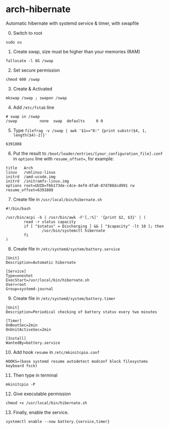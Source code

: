 # arch-hibernate
Automatic hibernate with systemd service & timer, with swapfile

0. Switch to root
```
sudo su
````
1. Create swap, size must be higher than your memories (RAM)
```
fallocate -l 8G /swap
```
2. Set secure permission
```
chmod 600 /swap
```
3. Create & Activated
```
mkswap /swap ; swapon /swap
```
4. Add `/etc/fstab` line
```
# swap in /swap
/swap          none  swap  defaults     0 0
```

5. Type `filefrag -v /swap | awk '$1=="0:" {print substr($4, 1, length($4)-2)}'`
```
6391808
```
6. Put the result to `/boot/loader/entries/[your_configuration_file].conf` in `options` line with `resume_offset=`, for example:
```
title	Arch
linux	/vmlinuz-linux
initrd	/amd-ucode.img
initrd	/initramfs-linux.img
options	root=UUID=f6b173de-c4ce-4ef4-8fa0-87d788dcd991 rw resume_offset=6391808
```
7. Create file in `/usr/local/bin/hibernate.sh`
```
#!/bin/bash

/usr/bin/acpi -b | /usr/bin/awk -F'[,:%]' '{print $2, $3}' | (
        read -r status capacity
        if [ "$status" = Discharging ] && [ "$capacity" -lt 10 ]; then
                /usr/bin/systemctl hibernate
        fi
)
```
8. Create file in `/etc/systemd/system/battery.service`
```
[Unit]
Description=Automatic hibernate

[Service]
Type=oneshot
ExecStart=/usr/local/bin/hibernate.sh
User=root
Group=systemd-journal
```
9. Create file in `/etc/systemd/system/battery.timer`
```
[Unit]
Description=Periodical checking of battery status every two minutes

[Timer]
OnBootSec=2min
OnUnitActiveSec=2min

[Install]
WantedBy=battery.service
```
10. Add hook `resume` in `/etc/mkinitcpio.conf`
```
HOOKS=(base systemd resume autodetect modconf block filesystems keyboard fsck)
```
11. Then type in terminal
```
mkinitcpio -P
```
12. Give executable permission
```
chmod +x /usr/local/bin/hibernate.sh
```
13. Finally, enable the service.
```
systemctl enable --now battery.{service,timer}
```
